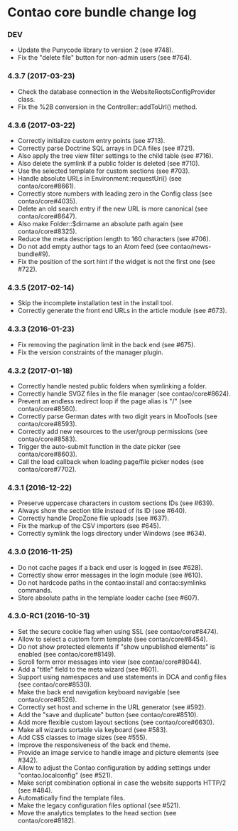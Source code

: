 # Contao core bundle change log

### DEV

 * Update the Punycode library to version 2 (see #748).
 * Fix the "delete file" button for non-admin users (see #764).

### 4.3.7 (2017-03-23)

 * Check the database connection in the WebsiteRootsConfigProvider class.
 * Fix the %2B conversion in the Controller::addToUrl() method.

### 4.3.6 (2017-03-22)

 * Correctly initialize custom entry points (see #713).
 * Correctly parse Doctrine SQL arrays in DCA files (see #721).
 * Also apply the tree view filter settings to the child table (see #716).
 * Also delete the symlink if a public folder is deleted (see #710).
 * Use the selected template for custom sections (see #703).
 * Handle absolute URLs in Environment::requestUri() (see contao/core#8661).
 * Correctly store numbers with leading zero in the Config class (see contao/core#4035).
 * Delete an old search entry if the new URL is more canonical (see contao/core#8647).
 * Also make Folder::$dirname an absolute path again (see contao/core#8325).
 * Reduce the meta description length to 160 characters (see #706).
 * Do not add empty author tags to an Atom feed (see contao/news-bundle#9).
 * Fix the position of the sort hint if the widget is not the first one (see #722).

### 4.3.5 (2017-02-14)

 * Skip the incomplete installation test in the install tool.
 * Correctly generate the front end URLs in the article module (see #673).

### 4.3.3 (2016-01-23)

 * Fix removing the pagination limit in the back end (see #675).
 * Fix the version constraints of the manager plugin.

### 4.3.2 (2017-01-18)

 * Correctly handle nested public folders when symlinking a folder.
 * Correctly handle SVGZ files in the file manager (see contao/core#8624).
 * Prevent an endless redirect loop if the page alias is "/" (see contao/core#8560).
 * Correctly parse German dates with two digit years in MooTools (see contao/core#8593).
 * Correctly add new resources to the user/group permissions (see contao/core#8583).
 * Trigger the auto-submit function in the date picker (see contao/core#8603).
 * Call the load callback when loading page/file picker nodes (see contao/core#7702).

### 4.3.1 (2016-12-22)

 * Preserve uppercase characters in custom sections IDs (see #639).
 * Always show the section title instead of its ID (see #640).
 * Correctly handle DropZone file uploads (see #637).
 * Fix the markup of the CSV importers (see #645).
 * Correctly symlink the logs directory under Windows (see #634).

### 4.3.0 (2016-11-25)

 * Do not cache pages if a back end user is logged in (see #628).
 * Correctly show error messages in the login module (see #610).
 * Do not hardcode paths in the contao:install and contao:symlinks commands.
 * Store absolute paths in the template loader cache (see #607).

### 4.3.0-RC1 (2016-10-31)

 * Set the secure cookie flag when using SSL (see contao/core#8474).
 * Allow to select a custom form template (see contao/core#8454).
 * Do not show protected elements if "show unpublished elements" is enabled (see contao/core#8149).
 * Scroll form error messages into view (see contao/core#8044).
 * Add a "title" field to the meta wizard (see #601).
 * Support using namespaces and use statements in DCA and config files (see contao/core#8530).
 * Make the back end navigation keyboard navigable (see contao/core#8526).
 * Correctly set host and scheme in the URL generator (see #592).
 * Add the "save and duplicate" button (see contao/core#8510).
 * Add more flexible custom layout sections (see contao/core#6630).
 * Make all wizards sortable via keyboard (see #583).
 * Add CSS classes to image sizes (see #555).
 * Improve the responsiveness of the back end theme.
 * Provide an image service to handle image and picture elements (see #342).
 * Allow to adjust the Contao configuration by adding settings under "contao.localconfig" (see #521).
 * Make script combination optional in case the website supports HTTP/2 (see #484).
 * Automatically find the template files.
 * Make the legacy configuration files optional (see #521).
 * Move the analytics templates to the head section (see contao/core#8182).
